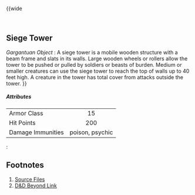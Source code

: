 <!-- Siege Tower -->

<!-- Reference URLS -->
[Homebrewery]: https://homebrewery.naturalcrit.com/ "Naturalcrit's Homebrewery V3.0.0"
[Repo Files]: https://github.com/Tougher-Together-DnD/common-game-assets/tree/main/character-sheets/siege-weapons "Tougher Together Files"
[Repo Raw Path]: https://raw.githubusercontent.com/Tougher-Together-DnD/common-game-assets/main/siege-weapons/images/ "Incomplete path; add image filename"

[DnDBeyond Link]: https://www.dndbeyond.com/sources/dmg/running-the-game#SiegeTower "D&D Beyond item page"

<!-- Images -->
[Main Banner]: https://raw.githubusercontent.com/Tougher-Together-DnD/common-game-assets/main/character-sheets/siege-weapons/images/none.png#banner ""
[Item Card]: https://raw.githubusercontent.com/Tougher-Together-DnD/common-game-assets/main/character-sheets/siege-weapons/images/siege-tower-card.webp#portrait "Handout Portrait"
[Item Token]: https://raw.githubusercontent.com/Tougher-Together-DnD/common-game-assets/main/character-sheets/siege-weapons/images/siege-tower.webp

<style>
/* CSS style for NaturalCrit's Homebrewery V3.0.0 */
.page { background-color: transparent; }
.page#p1{ text-align:left; }
.page#p1:after{ display:none; }
.page p+p { margin-top:.2em; }
.page blockquote { margin-top:1em; margin-bottom:2em; }
.page h1, .page h2, .page h3, .page h4, sup, span { color:#006699; }
span { font-weight:bold; }
ul li { line-height:2; }
.page table tbody tr td { border:1px solid #1C6EA4; text-align:left; }
th:empty { display:none; }

/* css for markdown */
img[src*="#banner"] { display:block; margin-left:auto; margin-right:auto; width:750px; }
img[src*="#portrait"] { display:block; margin-left:auto; margin-right:auto; width:300px; }
</style>

{{wide
<!-- ![][Item Card] -->
<br>

## Siege Tower
*Gargantuan Object*
:
A siege tower is a mobile wooden structure with a beam frame and slats in its walls. Large wooden wheels or rollers allow the tower to be pushed or pulled by soldiers or beasts of burden. Medium or smaller creatures can use the siege tower to reach the top of walls up to 40 feet high. A creature in the tower has total cover from attacks outside the tower.
}}
<br>

##### Attributes
| | |
| :--- | :---: |
| Armor Class | 15 |
| Hit Points | 200 |
| Damage Immunities | poison, psychic |
:
## Footnotes
1. [Source Files][Repo Files]
2. [D&D Beyond Link][DnDBeyond Link]